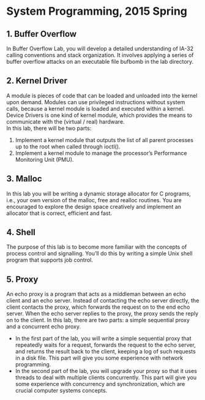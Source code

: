 # System Programming, 2015 Spring<br>
## 1. Buffer Overflow
In Buffer Overflow Lab, you will develop a detailed understanding of IA-32 calling conventions and stack organization. It involves applying a series of buffer overflow attacks on an executable file bufbomb in the lab directory.<br>
## 2. Kernel Driver
A module is pieces of code that can be loaded and unloaded into the kernel upon demand. Modules can use privileged instructions without system calls, because a kernel module is loaded and executed within a kernel.<br>
Device Drivers is one kind of kernel module, which provides the means to communicate with the (virtual / real) hardware.<br>
In this lab, there will be two parts:
1. Implement a kernel module that outputs the list of all parent processes up to the root when called through ioctl().
2. Implement a kernel module to manage the processor’s Performance Monitoring Unit (PMU).<br>
## 3. Malloc
In this lab you will be writing a dynamic storage allocator for C programs, i.e., your own version of the malloc, free and realloc routines. You are encouraged to explore the design space creatively and implement an allocator that is correct, efficient and fast.<br>
## 4. Shell
The purpose of this lab is to become more familiar with the concepts of process control and signalling. You’ll do this by writing a simple Unix shell program that supports job control.<br>
## 5. Proxy
An echo proxy is a program that acts as a middleman between an echo client and an echo server. Instead of contacting the echo server directly, the client contacts the proxy, which forwards the request on to the end echo server. When the echo server replies to the proxy, the proxy sends the reply on to the client.
In this lab, there are two parts: a simple sequential proxy and a concurrent echo proxy.
* In the first part of the lab, you will write a simple sequential proxy that repeatedly waits for a request, forwards the request to the echo server, and returns the result back to the client, keeping a log of such requests in a disk file. This part will give you some experience with network programming.
* In the second part of the lab, you will upgrade your proxy so that it uses threads to deal with multiple clients concurrently. This part will give you some experience with concurrency and synchronization, which are crucial computer systems concepts.
